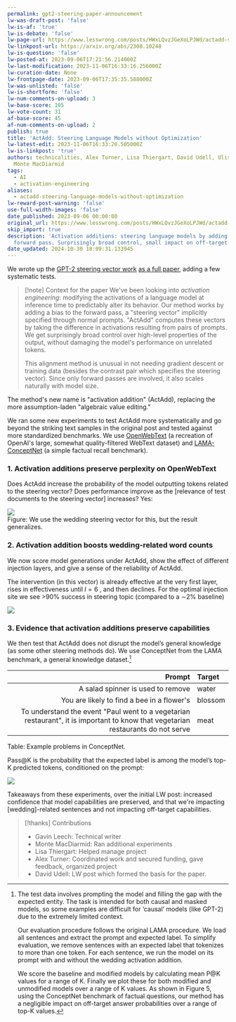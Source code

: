```yaml
---
permalink: gpt2-steering-paper-announcement
lw-was-draft-post: 'false'
lw-is-af: 'true'
lw-is-debate: 'false'
lw-page-url: https://www.lesswrong.com/posts/HWxLQvzJGeXoLPJWd/actadd-steering-language-models-without-optimization
lw-linkpost-url: https://arxiv.org/abs/2308.10248
lw-is-question: 'false'
lw-posted-at: 2023-09-06T17:21:56.214000Z
lw-last-modification: 2023-11-06T16:33:16.256000Z
lw-curation-date: None
lw-frontpage-date: 2023-09-06T17:35:35.588000Z
lw-was-unlisted: 'false'
lw-is-shortform: 'false'
lw-num-comments-on-upload: 3
lw-base-score: 105
lw-vote-count: 31
af-base-score: 45
af-num-comments-on-upload: 2
publish: true
title: 'ActAdd: Steering Language Models without Optimization'
lw-latest-edit: 2023-11-06T16:33:20.505000Z
lw-is-linkpost: 'true'
authors: technicalities, Alex Turner, Lisa Thiergart, David Udell, Ulisse Mini, and
  Monte MacDiarmid
tags:
  - AI
  - activation-engineering
aliases:
  - actadd-steering-language-models-without-optimization
lw-reward-post-warning: 'false'
use-full-width-images: 'false'
date_published: 2023-09-06 00:00:00
original_url: https://www.lesswrong.com/posts/HWxLQvzJGeXoLPJWd/actadd-steering-language-models-without-optimization
skip_import: true
description: 'Activation additions: steering language models by adding a bias to the
  forward pass. Surprisingly broad control, small impact on off-target capabilities.'
date_updated: 2024-10-30 18:09:31.133945
---
```



We wrote up the [GPT-2 steering vector work](/gpt2-steering-vectors) [as a full paper](https://arxiv.org/abs/2308.10248), adding a few systematic tests.

> [!note] Context for the paper
> We've been looking into _activation engineering_: modifying the activations of a language model at inference time to predictably alter its behavior. Our method works by adding a bias to the forward pass, a "steering vector" implicitly specified through normal prompts. "ActAdd" computes these vectors by taking the difference in activations resulting from pairs of prompts. We get surprisingly broad control over high-level properties of the output, without damaging the model's performance on unrelated tokens.   
>   
> This alignment method is unusual in not needing gradient descent or training data (besides the contrast pair which specifies the steering vector). Since only forward passes are involved, it also scales naturally with model size.

The method's new name is "activation addition" (ActAdd), replacing the more assumption-laden "algebraic value editing."

We ran some new experiments to test ActAdd more systematically and go beyond the striking text samples in the original post and tested against more standardized benchmarks. We use [OpenWebText](https://paperswithcode.com/dataset/openwebtext) (a recreation of OpenAI's large, somewhat quality-filtered WebText dataset) and [LAMA-ConceptNet](https://aclanthology.org/D19-1250.pdf) (a simple factual recall benchmark).

### 1\. Activation additions preserve perplexity on OpenWebText

Does ActAdd increase the probability of the model outputting tokens related to the steering vector? Does performance improve as the \[relevance of test documents to the steering vector\] increases? Yes:

![](https://assets.turntrout.com/static/images/posts/zl8l3jvbhmw8g7zeyhbl.avif)
<br/>Figure: We use the wedding steering vector for this, but the result generalizes.

### 2\. Activation addition boosts wedding-related word counts

We now score model generations under ActAdd, show the effect of different injection layers, and give a sense of the reliability of ActAdd. 

The intervention (in this vector) is already effective at the very first layer,  
rises in effectiveness until $l = 6$ , and then declines. For the optimal injection site we see >90% success in steering topic (compared to a ∼2% baseline)

![](https://assets.turntrout.com/static/images/posts/lrvdnmumle8dcmyb05w6.avif)

### 3\. Evidence that activation additions preserve capabilities

We then test that ActAdd does not disrupt the model’s general knowledge (as some other steering methods do). We use ConceptNet from the LAMA benchmark, a general knowledge dataset.[^3]


| Prompt | Target |
| --: | :--|
| A salad spinner is used to remove | water |
| You are likely to find a bee in a flower's | blossom |
| To understand the event "Paul went to a vegetarian restaurant", it is important to know that vegetarian restaurants do not serve | meat |

Table: Example problems in ConceptNet. 

Pass@K is the probability that the expected label is among the model’s top-K predicted tokens, conditioned on the prompt:

![](https://assets.turntrout.com/static/images/posts/clfhr6mcxfrjgtjorfzi.avif)

Takeaways from these experiments, over the initial LW post: increased confidence that model capabilities are preserved, and that we're impacting \[wedding\]-related sentences and not impacting off-target capabilities.

> [!thanks] Contributions
> - Gavin Leech: Technical writer
> - Monte MacDiarmid: Ran additional experiments
> - Lisa Thiergart: Helped manage project
> - Alex Turner: Coordinated work and secured funding, gave feedback, organized project
> - David Udell: LW post which formed the basis for the paper.

    
[^3]: The test data involves prompting the model and filling the gap with the expected entity. The task is intended for both causal and masked models, so some examples are difficult for ‘causal’ models (like GPT-2) due to the extremely limited context.
    
    Our evaluation procedure follows the original LAMA procedure. We load all sentences and extract the prompt and expected label. To simplify evaluation, we remove sentences with an expected label that tokenizes to more than one token. For each sentence, we run the model on its prompt with and without the wedding activation addition. 
    
    We score the baseline and modified models by calculating mean P@K values for a range of K. Finally we plot these for both modified and unmodified models over a range of K values. As shown in Figure 5, using the ConceptNet benchmark of factual questions, our method has a negligible impact on off-target answer probabilities over a range of top-K values.